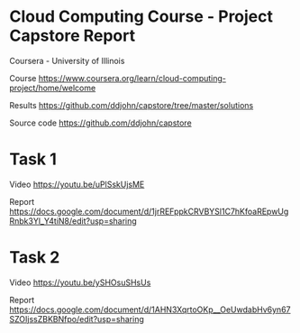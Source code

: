 # Cloud Computing Course - Project Capstore Report
Coursera - University of Illinois

Course 
https://www.coursera.org/learn/cloud-computing-project/home/welcome

Results
https://github.com/ddjohn/capstore/tree/master/solutions

Source code
https://github.com/ddjohn/capstore

# Task 1

Video
https://youtu.be/uPlSskUjsME

Report
https://docs.google.com/document/d/1jrREFppkCRVBYSl1C7hKfoaREpwUgRnbk3Yl_Y4tiN8/edit?usp=sharing

# Task 2

Video
https://youtu.be/ySHOsuSHsUs

Report
https://docs.google.com/document/d/1AHN3XqrtoOKp__OeUwdabHv6yn67SZOIjssZBKBNfpo/edit?usp=sharing
